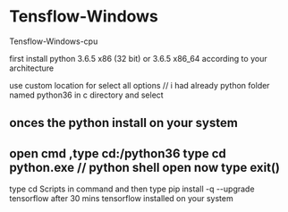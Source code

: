 # Tensflow-Windows
Tensflow-Windows-cpu


first install python 3.6.5 x86 (32 bit) or 3.6.5 x86_64 according to your architecture

use custom location for select all options 
// i had already python folder named python36 in c directory and select

onces the python install on your system 
-------------------------------------------------------------------------
open cmd ,type cd:/python36 
type cd python.exe 
// python shell open 
now type exit()
---------------------------------------------------------------------------
type cd Scripts in command and then type pip install -q --upgrade tensorflow
after 30 mins tensorflow installed on your system
